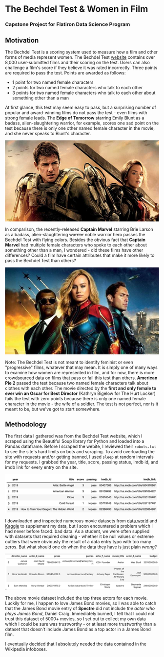 # The Bechdel Test & Women in Film
### Capstone Project for Flatiron Data Science Program

## Motivation
The Bechdel Test is a scoring system used to measure how a film and other forms of media represent women. The Bechdel Test [website](https://bechdeltest.com/) contains over 8,000 user-submitted films and their scoring on the test. Users can also challenge a film's score if they believe it was rated incorrectly. Three points are required to pass the test. Points are awarded as follows:
* 1 point for two named female characters 
* 2 points for two named female characters who talk to each other
* 3 points for two named female characters who talk to each other about something other than a man

At first glance, this test may seem easy to pass, but a surprising number of popular and award-winning films do not pass the test - even films with strong female leads. The **Edge of Tomorrow** starring Emily Blunt as a badass, alien-slaughtering warrior, for example, scores one sad point on the test because there is only one other named female character in the movie, and she never speaks to Blunt's character. 

![Emily Blunt and Tom Cruise in a promotional photo for movie Edge of Tomorrow](/images/livedierepeat.jpg)

In comparison, the recently-released **Captain Marvel** starring Brie Larson as a badass, alien-slaughtering ~~warrior~~ noble warrior hero passes the Bechdel Test with flying colors. Besides the obvious fact that **Captain Marvel** had multiple female characters who spoke to each other about something other than a man, I wondered - did these films have other differences? Could a film have certain attributes that make it more likely to pass the Bechdel Test than others? 

![Samuel L. Jackson, Brie Larson, and Jude Law in a promotional photo for Captain Marvel](/images/captainmarvel.jpg)

Note: The Bechdel Test is not meant to identify feminist or even "progressive" films, whatever that may mean. It is simply one of many ways to examine how women are represented in film, and for now, there is more crowdsourced data on films that pass or fail this test than others. **American Pie 2** passed the test because two named female characters talk about clothes with each other. The movie directed by the **first and only female to ever win an Oscar for Best Director** (Kathryn Bigelow for The Hurt Locker) fails the test with zero points because there is only one named female character in the movie - the wife of a soldier. The test is not perfect, nor is it meant to be, but we've got to start somewhere.  

## Methodology
The first data I gathered was from the Bechdel Test website, which I scraped using the Beautiful Soup library for Python and loaded into a Pandas dataframe. Before I scraped the webite, I reviewed their `robots.txt` to see the site's hard limits on bots and scraping. To avoid overloading the site with requests and/or getting banned, I used `sleep` at random intervals for my requests. I grabbed the year, title, score, passing status, imdb id, and imdb link for every entry on the site.

![First five rows of dataframe built with data scraped from Bechdel Test website](/images/bechdel_df_head.jpg)

I downloaded and inspected numerous movie datasets from [data.world](https://data.world/) and [Kaggle](https://www.kaggle.com/datasets) to supplement my data, but I soon encountered a problem which I had never before faced: bad data. As a student, we were often supplied with datasets that required cleaning - whether it be null values or extreme outliers that were obviously the result of a data entry typo with too many zeros. But what should one do when the data they have is just plain *wrong*? 

![Dataframe containing director name, top three actor names, movie title, movie genre, budget, and gross](/images/bad_bond_data.png)

The above movie dataset included the top three actors for each movie. Luckily for me, I happen to love James Bond movies, so I was able to catch that the James Bond movie entry of **Spectre** did not include *the actor who plays James Bond*, Daniel Craig. Immediately burned, I felt that I could not trust this dataset of 5000+ movies, so I set out to collect my own data which I could be sure was trustworthy - or at least more trustworthy than a dataset that doesn't include James Bond as a top actor in a James Bond film. 

I eventually decided that I absolutely needed the data contained in the Wikipedia infoboxes. 
